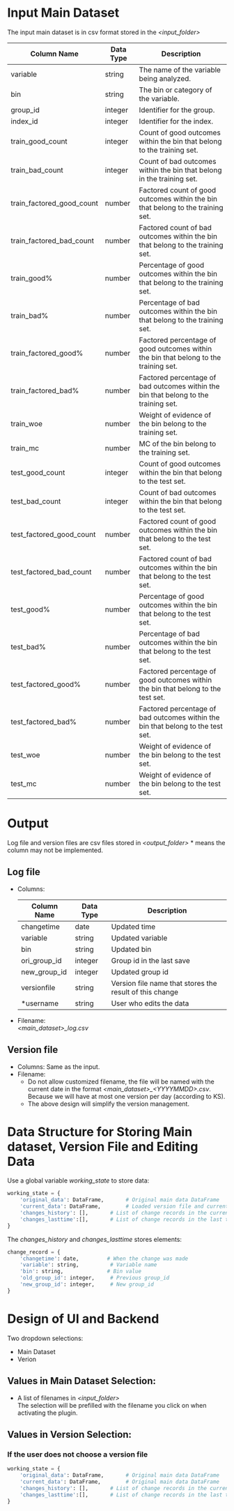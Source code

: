 # Input Main Dataset

The input main dataset is in csv format stored in the *\<input_folder\>*

| Column Name               | Data Type | Description |
|---------------------------|-----------|-------------|
| variable                  | string    | The name of the variable being analyzed. |
| bin                       | string    | The bin or category of the variable. |
| group_id                  | integer    | Identifier for the group. |
| index_id                  | integer    | Identifier for the index. |
| train_good_count          | integer    | Count of good outcomes within the bin that belong to the training set. |
| train_bad_count           | integer    | Count of bad outcomes within the bin that belong in the training set. |
| train_factored_good_count | number    | Factored count of good outcomes within the bin that belong to the training set. |
| train_factored_bad_count  | number    | Factored count of bad outcomes within the bin that belong to the training set. |
| train_good%               | number    | Percentage of good outcomes within the bin that belong to the training set. |
| train_bad%                | number    | Percentage of bad outcomes within the bin that belong to the training set. |
| train_factored_good%      | number    | Factored percentage of good outcomes within the bin that belong to the training set. |
| train_factored_bad%       | number    | Factored percentage of bad outcomes within the bin that belong to the training set. |
| train_woe                 | number    | Weight of evidence of the bin belong to the training set. |
| train_mc                  | number    | MC of the bin belong to the training set. |
| test_good_count           | integer    | Count of good outcomes within the bin that belong to the test set. |
| test_bad_count            | integer    | Count of bad outcomes within the bin that belong to the test set. |
| test_factored_good_count  | number    | Factored count of good outcomes within the bin that belong to the test set. |
| test_factored_bad_count   | number    | Factored count of bad outcomes within the bin that belong to the test set. |
| test_good%                | number    | Percentage of good outcomes within the bin that belong to the test set. |
| test_bad%                 | number    | Percentage of bad outcomes within the bin that belong to the test set. |
| test_factored_good%       | number    | Factored percentage of good outcomes within the bin that belong to the test set. |
| test_factored_bad%        | number    | Factored percentage of bad outcomes within the bin that belong to the test set. |
| test_woe                  | number    | Weight of evidence of the bin belong to the test set. |
| test_mc                   | number    | Weight of evidence of the bin belong to the test set. |

# Output
Log file and version files are csv files stored in *\<output_folder\>* 
\* means the column may not be implemented.
## Log file
* Columns:
  
  | Column Name   | Data Type | Description                                      |
  |---------------|-----------|--------------------------------------------------|
  | changetime    | date      | Updated time                                     |
  | variable      | string    | Updated variable                                 |
  | bin           | string    | Updated bin                                      |
  | ori_group_id  | integer   | Group id in the last save                        |
  | new_group_id  | integer   | Updated group id                                 |
  | versionfile   | string    | Version file name that stores the result of this change |
  | *username     | string    | User who edits the data                          |

* Filename:  
    *\<main_dataset\>_log.csv*

## Version file
* Columns: Same as the input.
* Filename:   
    * Do not allow customized filename, the file will be named with the current date in the format *\<main_dataset\>_\<YYYYMMDD\>.csv*.    
    Because we will have at most one version per day (according to KS).  
    * The above design will simplify the version management.

# Data Structure for Storing Main dataset, Version File and Editing Data

Use a global variable *working_state* to store data:  
```python
working_state = {
    'original_data': DataFrame,       # Original main data DataFrame
    'current_data': DataFrame,        # Loaded version file and current editing state DataFrame  
    'changes_history': [],       # List of change records in the current editing
    'changes_lasttime':[],       # List of change records in the last time
} 
```

The *changes_history* and *changes_lasttime* stores elements:
```python
change_record = {
    'changetime': date,         # When the change was made
    'variable': string,          # Variable name
    'bin': string,              # Bin value
    'old_group_id': integer,     # Previous group_id
    'new_group_id': integer,     # New group_id
}
```
# Design of UI and Backend
Two dropdown selections:  
* Main Dataset
* Verion

## Values in Main Dataset Selection:
* A list of filenames in *\<input_folder\>*  
The selection will be prefilled with the filename you click on when activating the plugin.

## Values in Version Selection:



### If the user does not choose a version file  
```python
working_state = {
    'original_data': DataFrame,       # Original main data DataFrame
    'current_data': DataFrame,        # Original main data DataFrame
    'changes_history': [],       # List of change records in the current editing
    'changes_lasttime':[],       # List of change records in the last time
} 
```

